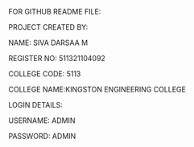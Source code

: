 FOR GITHUB README FILE:


PROJECT CREATED BY:

NAME: SIVA DARSAA M

REGISTER NO: 511321104092

COLLEGE CODE: 5113

COLLEGE NAME:KINGSTON ENGINEERING COLLEGE

LOGIN DETAILS:

USERNAME: ADMIN

PASSWORD: ADMIN

